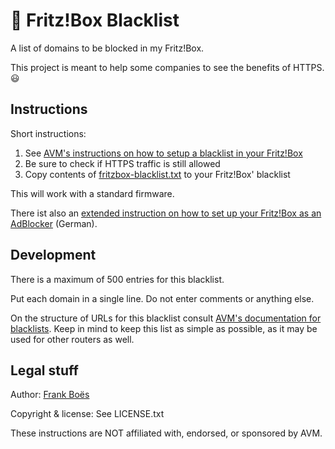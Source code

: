 :do_not_litter: Fritz!Box Blacklist
===================================

A list of domains to be blocked in my Fritz!Box.

This project is meant to help some companies to see the benefits of HTTPS. :smiley:

Instructions
------------

Short instructions:

1. See [AVM's instructions on how to setup a blacklist in your Fritz!Box](http://avm.de/nc/service/fritzbox/fritzbox-7390/wissensdatenbank/publication/show/8_Internetnutzung-mit-Kindersicherung-einschraenken/)
2. Be sure to check if HTTPS traffic is still allowed
3. Copy contents of [fritzbox-blacklist.txt](https://raw.githubusercontent.com/fboes/fritzbox-blacklist/master/fritzbox-blacklist.txt) to your Fritz!Box' blacklist

This will work with a standard firmware.

There ist also an [extended instruction on how to set up your Fritz!Box as an AdBlocker](http://blog.3960.org/post/123040268295/fritz-box-als-adblocker) (German).

Development
-----------

There is a maximum of 500 entries for this blacklist.

Put each domain in a single line. Do not enter comments or anything else.

On the structure of URLs for this blacklist consult [AVM's documentation for blacklists](http://service.avm.de/help/de/FRITZ-Box-Fon-WLAN-7490/014/hilfe_internet_filter_blacklist). Keep in mind to keep this list as simple as possible, as it may be used for other routers as well.

Legal stuff
-----------

Author: [Frank Boës](http://3960.org)

Copyright & license: See LICENSE.txt

These instructions are NOT affiliated with, endorsed, or sponsored by AVM.
